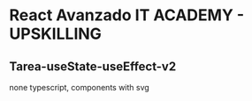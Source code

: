 # React Avanzado IT ACADEMY - UPSKILLING
## Tarea-useState-useEffect-v2
none typescript, components with svg
